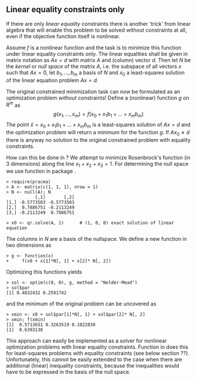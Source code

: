 ## Linear equality constraints only

If there are only *linear equality* constraints there is another 'trick'
from linear algebra that will enable this problem to be solved without
constraints at all, even if the objective function itself is nonlinear.

Assume $f$ is a nonlinear function and the task is to minimize this
function under linear equality constraints only. The linear equalities
shall be given in matrix notation as $A x = d$ with matrix $A$ and
(column) vector $d$. Then let $N$ be the *kernel* or *null space* of the
matrix $A$, i.e. the subspace of all vectors $x$ such that $A x = 0$,
let $b_1, \ldots, b_m$ a basis of $N$ and $x_0$ a least-squares solution
of the linear equation problem $A x = d$.

The original constrained minimization task can now be formulated as an
optimization problem *without* constraints! Define a (nonlinear)
function $g$ on $\mathrm{R}^m$ as
$$g(x_1, \ldots, x_m) = f(x_0 + x_1 b_1 + \ldots + x_m b_m)$$ The point
$\bar{x} = x_0 + x_1 b_1 + \ldots + x_m b_m$ is a least-squares solution
of $A x = d$ and the optimization problem will return a minimum for the
function $g$. If $A x_0 \ne d$ there is anyway no solution to the
original constrained problem with equality constraints.

How can this be done in ? We attempt to minimize Rosenbrock's function
(in 3 dimensions) along the line $x_1 + x_2 + x_3 = 1$. For determining
the null space we use function in package .

    > require(pracma)
    > A <- matrix(c(1, 1, 1), nrow = 1)
    > N <- null(A); N
               [,1]       [,2]
    [1,] -0.5773503 -0.5773503
    [2,]  0.7886751 -0.2113249
    [3,] -0.2113249  0.7886751

    > x0 <- qr.solve(A, 1)      # (1, 0, 0) exact solution of linear equation

The columns in $N$ are a basis of the nullspace. We define a new
function in two dimensions as

    > g <- function(x)
    +     f(x0 + x[1]*N[, 1] + x[2]* N[, 2])

Optimizing this functions yields

    > sol <- optim(c(0, 0), g, method = "Nelder-Mead")
    > sol$par
    [1] 0.4832432 0.2591742

and the minimum of the original problem can be uncovered as

    > xmin <- x0 + sol$par[1]*N[, 1] + sol$par[2]* N[, 2]
    > xmin; f(xmin)
    [1]  0.5713651 0.3263519 0.1022830
    [1]  0.6393138

This approach can easily be implemented as a solver for nonlinear
optimization problems with linear equality constraints. Function in does
this for least-squares problems with equality constraints (see below
section ??). Unfortunately, this cannot be easily extended to the case
when there are additional (linear) inequality constraints, because the
inequalities would have to be expressed in the basis of the null space.
